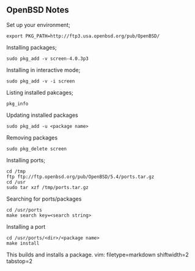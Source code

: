 ## OpenBSD Notes ##

Set up your environment;

    export PKG_PATH=http://ftp3.usa.openbsd.org/pub/OpenBSD/

Installing packages;

    sudo pkg_add -v screen-4.0.3p3

Installing in interactive mode;

    sudo pkg_add -v -i screen

Listing installed pakcages;

    pkg_info

Updating installed packages

    sudo pkg_add -u <package name>

Removing packages

    sudo pkg_delete screen

Installing ports;

    cd /tmp
    ftp ftp://ftp.openbsd.org/pub/OpenBSD/5.4/ports.tar.gz
    cd /usr
    sudo tar xzf /tmp/ports.tar.gz

Searching for ports/packages

    cd /usr/ports
    make search key=<search string>

Installing a port

    cd /usr/ports/<dir>/<package name>
    make install

This builds and installs a package.
vim: filetype=markdown shiftwidth=2 tabstop=2
